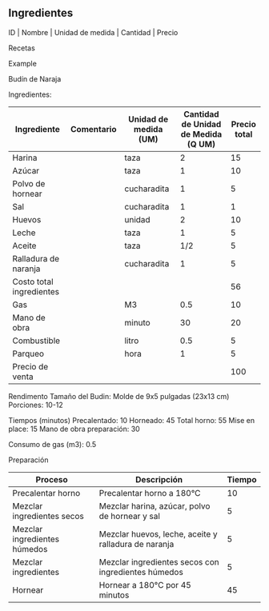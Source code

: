 Ingredientes
------------
ID | Nombre | Unidad de medida | Cantidad | Precio

Recetas

Example

Budín de Naraja

Ingredientes:

Ingrediente | Comentario | Unidad de medida (UM) | Cantidad de Unidad de Medida (Q UM) | Precio total
------------ | ------------- | ------------- | ------------- | -------------
Harina | | taza | 2 | 15
Azúcar | | taza | 1 | 10
Polvo de hornear | | cucharadita | 1 | 5
Sal | | cucharadita | 1 | 1
Huevos | | unidad | 2 | 10
Leche | | taza | 1 | 5
Aceite | | taza | 1/2 | 5
Ralladura de naranja | | cucharadita | 1 | 5
Costo total ingredientes | | | | 56
Gas | | M3 | 0.5 | 10
Mano de obra | | minuto | 30 | 20
Combustible | | litro | 0.5 | 5
Parqueo | | hora | 1 | 5
Precio de venta | | | | 100

Rendimento
Tamaño del Budin: Molde de 9x5 pulgadas (23x13 cm)
Porciones: 10-12

Tiempos (minutos)
Precalentado: 10
Horneado: 45
Total horno: 55
Mise en place: 15
Mano de obra preparación: 30

Consumo de gas (m3): 0.5


Preparación

Proceso | Descripción | Tiempo
------------ | ------------- | -------------
Precalentar horno | Precalentar horno a 180°C | 10
Mezclar ingredientes secos | Mezclar harina, azúcar, polvo de hornear y sal | 5
Mezclar ingredientes húmedos | Mezclar huevos, leche, aceite y ralladura de naranja | 5
Mezclar ingredientes | Mezclar ingredientes secos con ingredientes húmedos | 5
Hornear | Hornear a 180°C por 45 minutos | 45
